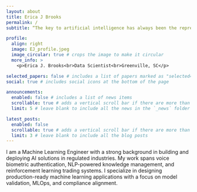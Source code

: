 ```yaml
---
layout: about
title: Erica J Brooks
permalink: /
subtitle: “The key to artificial intelligence has always been the representation.” --Jeff Hawkins

profile:
  align: right
  image: EJ_profile.jpeg
  image_circular: true # crops the image to make it circular
  more_info: >
    <p>Erica J. Brooks<br>Data Scientist<br>Greenville, SC</p>

selected_papers: false # includes a list of papers marked as "selected={true}"
social: true # includes social icons at the bottom of the page

announcements:
  enabled: false # includes a list of news items
  scrollable: true # adds a vertical scroll bar if there are more than 3 news items
  limit: 5 # leave blank to include all the news in the `_news` folder

latest_posts:
  enabled: false
  scrollable: true # adds a vertical scroll bar if there are more than 3 new posts items
  limit: 3 # leave blank to include all the blog posts
---
```


I am a Machine Learning Engineer with a strong background in building and deploying AI solutions in regulated industries. 
My work spans voice biometric authentication, NLP-powered knowledge management, and reinforcement learning trading systems. 
I specialize in designing production-ready machine learning applications with a focus on model validation, MLOps, and compliance alignment.